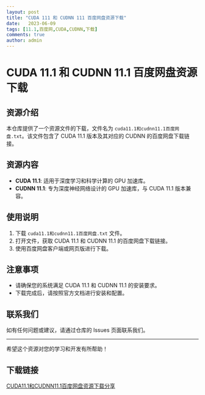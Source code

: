 ```yaml
---
layout: post
title: "CUDA 111 和 CUDNN 111 百度网盘资源下载"
date:   2023-06-09
tags: [11.1,百度网,CUDA,CUDNN,下载]
comments: true
author: admin
---
```

# CUDA 11.1 和 CUDNN 11.1 百度网盘资源下载

## 资源介绍

本仓库提供了一个资源文件的下载，文件名为 `cuda11.1和cudnn11.1百度网盘.txt`。该文件包含了 CUDA 11.1 版本及其对应的 CUDNN 的百度网盘下载链接。

## 资源内容

- **CUDA 11.1**: 适用于深度学习和科学计算的 GPU 加速库。
- **CUDNN 11.1**: 专为深度神经网络设计的 GPU 加速库，与 CUDA 11.1 版本兼容。

## 使用说明

1. 下载 `cuda11.1和cudnn11.1百度网盘.txt` 文件。
2. 打开文件，获取 CUDA 11.1 和 CUDNN 11.1 的百度网盘下载链接。
3. 使用百度网盘客户端或网页版进行下载。

## 注意事项

- 请确保您的系统满足 CUDA 11.1 和 CUDNN 11.1 的安装要求。
- 下载完成后，请按照官方文档进行安装和配置。

## 联系我们

如有任何问题或建议，请通过仓库的 Issues 页面联系我们。

---

希望这个资源对您的学习和开发有所帮助！

## 下载链接

[CUDA11.1和CUDNN11.1百度网盘资源下载分享](https://pan.quark.cn/s/e2c38c43984d)
